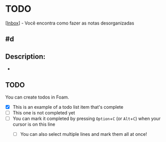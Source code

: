 # TODO

[[Inbox]] - Você encontra como fazer as notas desorganizadas

## #d
## Description:
- 

## TODO

You can create todos in Foam.

- [x] This is an example of a todo list item that's complete
- [ ] This one is not completed yet
- [ ] You can mark it completed by pressing `Option`+`C` (or `Alt`+`C`) when your cursor is on this line
  - [ ] You can also select multiple lines and mark them all at once!





[//begin]: # "Autogenerated link references for markdown compatibility"
[Inbox]: inbox "Inbox"
[//end]: # "Autogenerated link references"